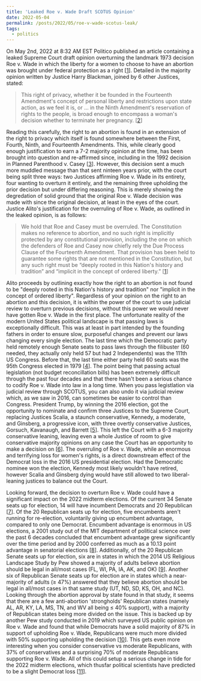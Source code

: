 ```yaml
---
title: 'Leaked Roe v. Wade Draft SCOTUS Opinion'
date: 2022-05-04
permalink: /posts/2022/05/roe-v-wade-scotus-leak/
tags:
  - politics
---
```


On May 2nd, 2022 at 8:32 AM EST Politico published an article containing a leaked Supreme Court draft opinion overturning the landmark 1973 decision Roe v. Wade in which the liberty for a women to choose to have an abortion was brought under federal protection as a right [[1](https://www.politico.com/news/2022/05/02/supreme-court-abortion-draft-opinion-00029473)]. Detailed in the majority opinion written by Justice Harry Blackman, joined by 6 other Justices, stated:
> This right of privacy, whether it be founded in the Fourteenth Amendment's concept of personal liberty and restrictions upon state action, as we feel it is, or ... in the Ninth Amendment's reservation of rights to the people, is broad enough to encompass a woman's decision whether to terminate her pregnancy. [[2](https://www.law.cornell.edu/supremecourt/text/410/113)]

Reading this carefully, the right to an abortion is found in an extension of the right to privacy which itself is found somewhere between the First, Fourth, Ninth, and Fourteenth Amendments. This, while clearly good enough justification to earn a 7-2 majority opinion at the time, has been brought into question and re-affirmed since, including in the 1992 decision in Planned Parenthood v. Casey [[3](https://en.wikipedia.org/wiki/Planned_Parenthood_v._Casey#The_O'Connor,_Kennedy,_and_Souter_plurality_opinion)]. However, this decision sent a much more muddled message than that sent ninteen years prior, with the court being split three ways: two Justices affirming Roe v. Wade in its entirety, four wanting to overturn it entirely, and the remaining three upholding the prior decision but under differing reasoning. This is merely showing the degredation of solid ground that the original Roe v. Wade decision was made with since the original decision, at least in the eyes of the court. Justice Alito's justification for the overruling of Roe v. Wade, as outlined in the leaked opinion, is as follows:
> We hold that Roe and Casey must be overruled. The Constitution makes no reference to abortion, and no such right is implicitly protected by any constitutional provision, including the one on which the defenders of Roe and Casey now chiefly rely the Due Process Clause of the Fourteenth Amendment. That provision has been held to guarantee some rights that are not mentioned in the Constitution, but any such right must be “deeply rooted in this Nation's history and tradition” and “implicit in the concept of ordered liberty.” [[1](https://www.politico.com/news/2022/05/02/supreme-court-abortion-draft-opinion-00029473)]

Alito proceeds by outlining exactly how the right to an abortion is not found to be "deeply rooted in this Nation's history and tradition" nor "implicit in the concept of ordered liberty". Regardless of your opinion on the right to an abortion and this decision, it is within the power of the court to use judicial review to overturn previous decisions, without this power we would never have gotten Roe v. Wade in the first place. The unfortunate reality of the modern United States political landscape is that passing laws is exceptionally difficult. This was at least in part intended by the founding fathers in order to ensure slow, purposeful changes and prevent our laws changing every single election. The last time which the Democratic party held remotely enough Senate seats to pass laws through the filibuster (60 needed, they actually only held 57 but had 2 Independents) was the 111th US Congress. Before that, the last time either party held 60 seats was the 95th Congress elected in 1979 [[4](https://www.senate.gov/history/partydiv.htm)]. The point being that passing actual legislation (not budget reconcillation bills) has been extremely difficult through the past four decades and that there hasn't been a serious chance to codify Roe v. Wade into law in a long time. When you pass legistlation via judicial review through SCOTUS, you can also undo it via judicial review which, as we saw in 2016, can sometimes be easier to control than Congress. President Trump, by winning the 2016 election, got the opportunity to nominate and confirm three Justices to the Supreme Court, replacing Justices Scalia, a staunch conservative, Kennedy, a moderate, and Ginsberg, a progressive icon, with three overtly conservative Justices, Gorsuch, Kavanaugh, and Barrett [[5](https://en.wikipedia.org/wiki/Donald_Trump_Supreme_Court_candidates)]. This left the Court with a 6-3 majority conservative leaning, leaving even a whole Justice of room to give conservative majority opinions on any case the Court has an opportunity to make a decision on [[6](https://en.wikipedia.org/wiki/Ideological_leanings_of_United_States_Supreme_Court_justices)]. The overruling of Roe v. Wade, while an enormous and terrifying loss for women's rights, is a direct downstream effect of the Democrat loss in the 2016 US presidential election. Had the Democratic nominee won the election, Kennedy most likely wouldn't have retired, however Scalia and Ginsberg dying would have still allowed to two liberal-leaning justices to balance out the Court.

Looking forward, the decision to overturn Roe v. Wade could have a significant impact on the 2022 midterm elections. Of the current 34 Senate seats up for election, 14 will have incumbent Democrats and 20 Republican [[7](https://ballotpedia.org/United_States_Congress_elections,_2022)]. Of the 20 Republican seats up for election, five encumbents aren't running for re-election, voluntarily giving up encumbent advantage, compared to only one Democrat. Encumbent advantage is enormous in US elections, a 2001 study out of the MIT department of political science over the past 6 decades concluded that encumbent advantage grew significantly over the time period and by 2000 conferred as much as a 10.13 point advantage in senatorial elections [[8](https://economics.mit.edu/files/1205)]. Additionally, of the 20 Republican Senate seats up for election, six are in states in which the 2014 US Religious Landscape Study by Pew showed a majority of adults believe abortion should be legal in all/most cases (FL, WI, PA, IA, AK, and OK) [[9](https://www.pewresearch.org/religion/religious-landscape-study/compare/views-about-abortion/by/state/)]. Another six of Republican Senate seats up for election are in states which a near-majority of adults (≥ 47%) answered that they believe abortion should be legal in all/most cases in that same study (UT, ND, SD, KS, OH, and NC). Looking through the abortion approval by state found in that study, it seems that there are a few anti-abortion 'strongholds' Republican states (namely AL, AR, KY, LA, MS, TN, and WV all being ≤ 40% support), with a majority of Republican states being more divided on the issue. This is backed up by another Pew study conducted in 2019 which surveyed US public opinion on Roe v. Wade and found that while Democrats have a solid majority of 87% in support of upholding Roe v. Wade, Republicans were much more divided with 50% supporting upholding the decision [[10](https://www.pewresearch.org/politics/2019/08/29/u-s-public-continues-to-favor-legal-abortion-oppose-overturning-roe-v-wade/)]. This gets even more interesting when you consider conservative vs moderate Republicans, with 37% of conservatives and a surprising 70% of moderate Republicans supporting Roe v. Wade. All of this could setup a serious change in tide for the 2022 midterm elections, which thusfar political scientists have predicted to be a slight Democrat loss [[11](https://www.politico.com/2022-election/race-forecasts-ratings-and-predictions/)].

